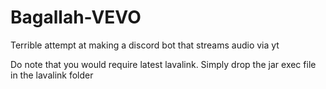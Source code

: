 # Bagallah-VEVO
Terrible attempt at making a discord bot that streams audio via yt



Do note that you would require latest lavalink. Simply drop the jar exec file in the lavalink folder

